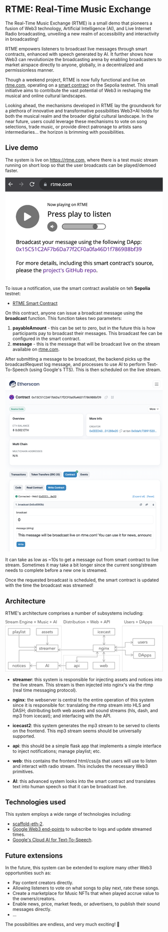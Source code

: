 # RTME: Real-Time Music Exchange


The Real-Time Music Exchange (RTME) is a small demo that pioneers a fusion of Web3 technology, Artificial Intelligence (AI), and Live Internet Radio broadcasting, unveiling a new realm of accessibility and interactivity in broadcasting!

RTME empowers listeners to broadcast live messages through smart contracts, enhanced with speech generated by AI. It further shows how Web3 can revolutionize the broadcasting arena by enabling broadcasters to market airspace directly to anyone, globally, in a decentralized and permissionless manner.

Though a weekend project, RTME is now fully functional and live on [rtme.com](https://rtme.com), operating on a [smart contract](https://sepolia.etherscan.io/address/0x15C51C2AF7b6Da77f2CF0a0fa46D1f7869B8bf39#writeContract) on the Sepolia testnet. This small initiative aims to contribute the vast potential of Web3 in reshaping the musical and online cultural landscapes.

Looking ahead, the mechanisms developed in RTME lay the groundwork for a plethora of innovative  and transformative possibilities Web3+AI holds for both the musical realm and the broader digital cultural landscape. In the near future, users could leverage these mechanisms to vote on song selections, trade music, or provide direct patronage to artists sans intermediaries... the horizon is brimming with possibilities.


## Live demo

The system is live on https://rtme.com, where there is a test music stream running on short loop so that the user broadcasts can be played/demoed faster. 

![Smart Contract](docs/rtme_com.png)

To issue a notification, use the smart contract available on teh **Sepolia** testnet:

* [RTME Smart Contract](https://sepolia.etherscan.io/address/0x15C51C2AF7b6Da77f2CF0a0fa46D1f7869B8bf39#writeContract)

On this contract, anyone can issue a broadcast message using the __broadcast__ function. This function takes two parameters:

1. __payableAmount__ - this can be set to zero, but in the future this is how participants pay to broadcast their messages. This broadcast fee can be configured in the smart contract. 
2. __message__ - this is the message that will be broadcast live on the stream available on [rtme.com](https://rtme.com). 

After submitting a message to be broadcast, the backend picks up the broadcastRequest log message, and processes to use AI to perform Text-To-Speech (using Google's TTS). This is then scheduled on the live stream. 


![Smart Contract](docs/rtme_smart_contract.png)

It can take as low as ~10s to get a message out from smart contract to live stream. Sometimes it may take a bit longer since the current song/stream needs to complete before a new one is streamed.    

Once the requested broadcast is scheduled, the smart contract is updated with the time the broadcast was streamed!

## Architecture


RTME's architecture comprises a number of subsystems including: 

![RTME Architecture](docs/rtme_architecture.png)

* __streamer__: this system is responsible for injecting assets and notices into the live stream. This stream is then injected into nginx's via the rtmp (real time messaging protocol). 

* __nginx__: the webserver is central to the entire operation of this system since it is responsible for: translating the rtmp stream into HLS and DASH; distributing both web assets and sound streams (hls, dash, and mp3 from icecast); and interfacing with the API. 

* __icecast2__: this system generates the mp3 stream to be served to clients on the frontend. This mp3 stream seems should be universally supported.

* __api__: this should be a simple flask app that implements a simple interface to inject notifications; manage playlist; etc. 

* __web__: this contains the frontend html/css/js that users will use to listen and interact with radio stream. This includes the necessary Web3 primitives.

* __AI__: this advanced system looks into the smart contract and translates text into human speech so that it can be broadcast live.



## Technologies used

This system employs a wide range of technologies including: 

* [scaffold-eth-2](https://github.com/scaffold-eth/scaffold-eth-2).
* [Google Web3 end-points](https://cloud.google.com/web3) to subscribe to logs and update streamed times.
* [Google's Cloud AI for Text-To-Speech](https://cloud.google.com/text-to-speech).


## Future extensions

In the future, this system can be extended to explore many other Web3 opportunities such as:

* Pay content creators directly.
* Allowing listeners to vote on what songs to play next, rate these songs.
* Create a marketplace for Music NFTs that when played accrue value to the owners/creators.
* Enable news, price, market feeds, or advertisers, to publish their sound messages directly. 
* ...

The possibilities are endless, and very much exciting! 💖
